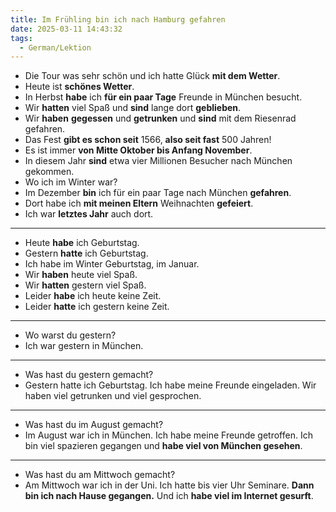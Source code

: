 ```yaml
---
title: Im Frühling bin ich nach Hamburg gefahren
date: 2025-03-11 14:43:32
tags:
  - German/Lektion
---
```

- Die Tour was sehr schön und ich hatte Glück **mit dem Wetter**.
- Heute ist **schönes Wetter**.
- In Herbst **habe** ich **für ein paar Tage** Freunde in München besucht.
- Wir **hatten** viel Spaß und **sind** lange dort **geblieben**.
- Wir **haben** **gegessen** und **getrunken** und **sind** mit dem Riesenrad gefahren.
- Das Fest **gibt es schon seit** 1566, **also seit fast** 500 Jahren!
- Es ist immer **von Mitte Oktober bis Anfang November**.
- In diesem Jahr **sind** etwa vier Millionen Besucher nach München gekommen.
- Wo ich im Winter war?
- Im Dezember **bin** ich für ein paar Tage nach München **gefahren**.
- Dort habe ich **mit meinen Eltern** Weihnachten **gefeiert**.
- Ich war **letztes Jahr** auch dort.
---
- Heute **habe** ich Geburtstag.
- Gestern **hatte** ich Geburtstag.
- Ich habe im Winter Geburtstag, im Januar.
- Wir **haben** heute viel Spaß.
- Wir **hatten** gestern viel Spaß.
- Leider **habe** ich heute keine Zeit.
- Leider **hatte** ich gestern keine Zeit.
---
- Wo warst du gestern?
- Ich war gestern in München.
---
- Was hast du gestern gemacht?
- Gestern hatte ich Geburtstag. Ich habe meine Freunde eingeladen. Wir haben viel getrunken und viel gesprochen.
---
- Was hast du im August gemacht?
- Im August war ich in München. Ich habe meine Freunde getroffen. Ich bin viel spazieren gegangen und **habe viel von München gesehen**.
---
- Was hast du am Mittwoch gemacht?
- Am Mittwoch war ich in der Uni. Ich hatte bis vier Uhr Seminare. **Dann bin ich nach Hause gegangen.** Und ich **habe viel im Internet gesurft**.
